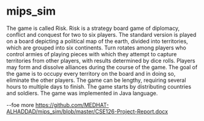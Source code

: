 # mips_sim

The game is called Risk. 
Risk is a strategy board game of diplomacy, conflict and conquest for two to six players. 
The standard version is played on a board depicting a political map of the earth, divided into territories, 
which are grouped into six continents. 
Turn rotates among players who control armies of playing pieces with which they attempt to capture territories from other players,
with results determined by dice rolls. Players may form and dissolve alliances during the course of the game. 
The goal of the game is to occupy every territory on the board and in doing so, eliminate the other players. 
The game can be lengthy, requiring several hours to multiple days to finish. The game starts by distributing countries and soldiers. 
The game was implemented in Java language. 

--foe more https://github.com/MEDHAT-ALHADDAD/mips_sim/blob/master/CSE126-Project-Report.docx
